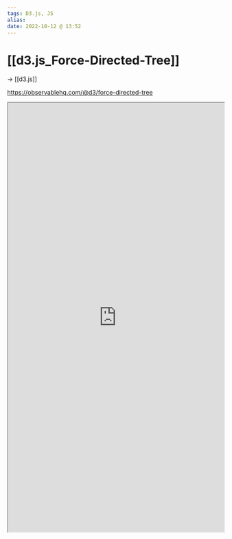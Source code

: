 ```yaml
---
tags: D3.js, JS
alias:
date: 2022-10-12 @ 13:52
---
```


# [[d3.js_Force-Directed-Tree]]

-> [[d3.js]]

https://observablehq.com/@d3/force-directed-tree

<iframe style="width: 100%; height: 1000px; overflow: hidden; background: #FFFF"  src="https://observablehq.com/@d3/force-directed-tree " width="100" height="100" scrolling="no">Iframes not supported</iframe>
